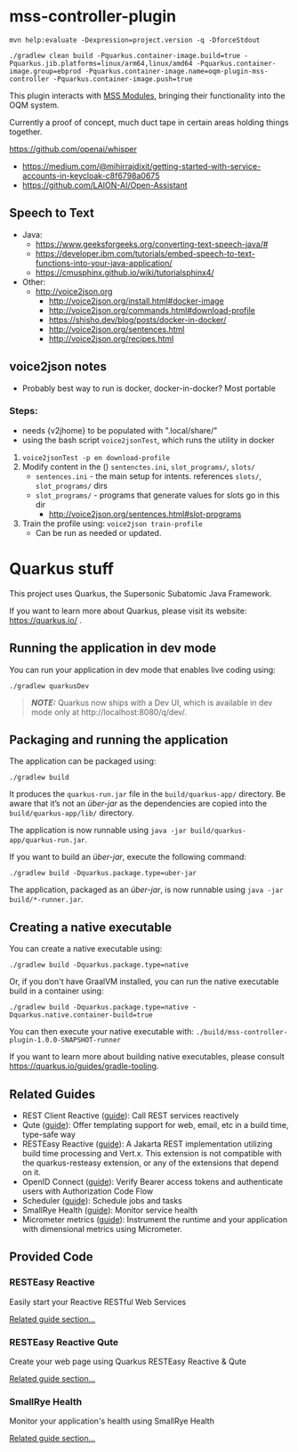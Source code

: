 # mss-controller-plugin


`mvn help:evaluate -Dexpression=project.version -q -DforceStdout`




`./gradlew clean build -Pquarkus.container-image.build=true -Pquarkus.jib.platforms=linux/arm64,linux/amd64 -Pquarkus.container-image.group=ebprod -Pquarkus.container-image.name=oqm-plugin-mss-controller -Pquarkus.container-image.push=true`

This plugin interacts with [MSS Modules](../../../hardware/mss), bringing their functionality into the OQM system.

Currently a proof of concept, much duct tape in certain areas holding things together.

https://github.com/openai/whisper


 - https://medium.com/@mihirrajdixit/getting-started-with-service-accounts-in-keycloak-c8f6798a0675
 - https://github.com/LAION-AI/Open-Assistant


## Speech to Text

 - Java:
   - https://www.geeksforgeeks.org/converting-text-speech-java/#
   - https://developer.ibm.com/tutorials/embed-speech-to-text-functions-into-your-java-application/
   - https://cmusphinx.github.io/wiki/tutorialsphinx4/
 - Other:
   - http://voice2json.org
     - http://voice2json.org/install.html#docker-image
     - http://voice2json.org/commands.html#download-profile
     - https://shisho.dev/blog/posts/docker-in-docker/
     - http://voice2json.org/sentences.html
     - http://voice2json.org/recipes.html


## voice2json notes

 - Probably best way to run is docker, docker-in-docker? Most portable

### Steps:


- needs {v2jhome} to be populated with ".local/share/"
- using the bash script `voice2jsonTest`, which runs the utility in docker

 1. `voice2jsonTest -p en download-profile`
 1. Modify content in the () `sentenctes.ini`, `slot_programs/`, `slots/`
    - `sentences.ini` - the main setup for intents. references `slots/`, `slot_programs/` dirs
    - `slot_programs/` - programs that generate values for slots go in this dir
      - http://voice2json.org/sentences.html#slot-programs
 1. Train the profile using: `voice2json train-profile`
    - Can be run as needed or updated. 

















# Quarkus stuff

This project uses Quarkus, the Supersonic Subatomic Java Framework.

If you want to learn more about Quarkus, please visit its website: https://quarkus.io/ .

## Running the application in dev mode

You can run your application in dev mode that enables live coding using:
```shell script
./gradlew quarkusDev
```

> **_NOTE:_**  Quarkus now ships with a Dev UI, which is available in dev mode only at http://localhost:8080/q/dev/.

## Packaging and running the application

The application can be packaged using:
```shell script
./gradlew build
```
It produces the `quarkus-run.jar` file in the `build/quarkus-app/` directory.
Be aware that it’s not an _über-jar_ as the dependencies are copied into the `build/quarkus-app/lib/` directory.

The application is now runnable using `java -jar build/quarkus-app/quarkus-run.jar`.

If you want to build an _über-jar_, execute the following command:
```shell script
./gradlew build -Dquarkus.package.type=uber-jar
```

The application, packaged as an _über-jar_, is now runnable using `java -jar build/*-runner.jar`.

## Creating a native executable

You can create a native executable using: 
```shell script
./gradlew build -Dquarkus.package.type=native
```

Or, if you don't have GraalVM installed, you can run the native executable build in a container using: 
```shell script
./gradlew build -Dquarkus.package.type=native -Dquarkus.native.container-build=true
```

You can then execute your native executable with: `./build/mss-controller-plugin-1.0.0-SNAPSHOT-runner`

If you want to learn more about building native executables, please consult https://quarkus.io/guides/gradle-tooling.

## Related Guides

- REST Client Reactive ([guide](https://quarkus.io/guides/rest-client-reactive)): Call REST services reactively
- Qute ([guide](https://quarkus.io/guides/qute)): Offer templating support for web, email, etc in a build time, type-safe way
- RESTEasy Reactive ([guide](https://quarkus.io/guides/resteasy-reactive)): A Jakarta REST implementation utilizing build time processing and Vert.x. This extension is not compatible with the quarkus-resteasy extension, or any of the extensions that depend on it.
- OpenID Connect ([guide](https://quarkus.io/guides/security-openid-connect)): Verify Bearer access tokens and authenticate users with Authorization Code Flow
- Scheduler ([guide](https://quarkus.io/guides/scheduler)): Schedule jobs and tasks
- SmallRye Health ([guide](https://quarkus.io/guides/smallrye-health)): Monitor service health
- Micrometer metrics ([guide](https://quarkus.io/guides/micrometer)): Instrument the runtime and your application with dimensional metrics using Micrometer.

## Provided Code

### RESTEasy Reactive

Easily start your Reactive RESTful Web Services

[Related guide section...](https://quarkus.io/guides/getting-started-reactive#reactive-jax-rs-resources)

### RESTEasy Reactive Qute

Create your web page using Quarkus RESTEasy Reactive & Qute

[Related guide section...](https://quarkus.io/guides/qute#type-safe-templates)

### SmallRye Health

Monitor your application's health using SmallRye Health

[Related guide section...](https://quarkus.io/guides/smallrye-health)
